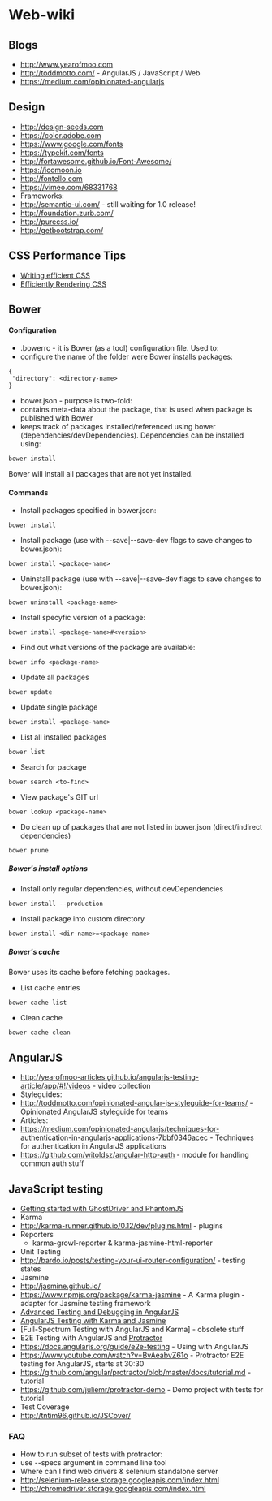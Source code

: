Web-wiki
=========
Blogs
----
* http://www.yearofmoo.com
* http://toddmotto.com/ - AngularJS / JavaScript / Web
* https://medium.com/opinionated-angularjs
 
Design
----
* http://design-seeds.com
* https://color.adobe.com
* https://www.google.com/fonts
* https://typekit.com/fonts
* http://fortawesome.github.io/Font-Awesome/
* https://icomoon.io
* http://fontello.com
* https://vimeo.com/68331768
* Frameworks:
 * http://semantic-ui.com/ - still waiting for 1.0 release!
 * http://foundation.zurb.com/
 * http://purecss.io/
 * http://getbootstrap.com/

CSS Performance Tips
----
* [Writing efficient CSS]
* [Efficiently Rendering CSS]

## Bower
#### Configuration
* .bowerrc - it is Bower (as a tool) configuration file. Used to:
 * configure the name of the folder were Bower installs packages:
```
{
 "directory": <directory-name>
}
```

* bower.json - purpose is two-fold:
 * contains meta-data about the package, that is used when package is published with Bower
 * keeps track of packages installed/referenced using bower (dependencies/devDependencies). Dependencies can be installed using:
```
bower install
```
Bower will install all packages that are not yet installed.

#### Commands
* Install packages specified in bower.json:
```
bower install
```

* Install package (use with --save|--save-dev flags to save changes to bower.json):
```
bower install <package-name>
```
* Uninstall package (use with --save|--save-dev flags to save changes to bower.json):
```
bower uninstall <package-name>
```
* Install specyfic version of a package:
```
bower install <package-name>#<version>
```
* Find out what versions of the package are available:
```
bower info <package-name>
```
* Update all packages
```
bower update
```
* Update single package
```
bower install <package-name>
```
* List all installed packages
```
bower list
```
* Search for package
```
bower search <to-find>
```
* View package's GIT url
```
bower lookup <package-name>
```
* Do clean up of packages that are not listed in bower.json (direct/indirect dependencies)
```
bower prune
```

##### Bower's install options
* Install only regular dependencies, without devDependencies
```
bower install --production
```
* Install package into custom directory
```
bower install <dir-name>=<package-name>
```

##### Bower's cache
Bower uses its cache before fetching packages.
* List cache entries
```
bower cache list
```
* Clean cache
```
bower cache clean
```


## AngularJS
* http://yearofmoo-articles.github.io/angularjs-testing-article/app/#!/videos - video collection
* Styleguides:
 * http://toddmotto.com/opinionated-angular-js-styleguide-for-teams/ - Opinionated AngularJS styleguide for teams
* Articles:
 * https://medium.com/opinionated-angularjs/techniques-for-authentication-in-angularjs-applications-7bbf0346acec - Techniques for authentication in AngularJS applications
 * https://github.com/witoldsz/angular-http-auth - module for handling common auth stuff

## JavaScript testing ##
* [Getting started with GhostDriver and PhantomJS]
* Karma
 * http://karma-runner.github.io/0.12/dev/plugins.html - plugins 
 * Reporters
   * karma-growl-reporter & karma-jasmine-html-reporter
* Unit Testing
 * http://bardo.io/posts/testing-your-ui-router-configuration/ - testing states
* Jasmine
 * http://jasmine.github.io/ 
 * https://www.npmjs.org/package/karma-jasmine - A Karma plugin - adapter for Jasmine testing framework
 * [Advanced Testing and Debugging in AngularJS]
 * [AngularJS Testing with Karma and Jasmine]
 * [Full-Spectrum Testing with AngularJS and Karma] - obsolete stuff
* E2E Testing with AngularJS and [Protractor]
 * https://docs.angularjs.org/guide/e2e-testing - Using with AngularJS
 * https://www.youtube.com/watch?v=BvAeabvZ61o - Protractor E2E testing for AngularJS, starts at 30:30
 * https://github.com/angular/protractor/blob/master/docs/tutorial.md - tutorial   
 * https://github.com/juliemr/protractor-demo - Demo project with tests for tutorial
* Test Coverage
 * http://tntim96.github.io/JSCover/

### FAQ
- How to run subset of tests with protractor:
 - use --specs argument in command line tool
- Where can I find web drivers & selenium standalone server
 - http://selenium-release.storage.googleapis.com/index.html
 - http://chromedriver.storage.googleapis.com/index.html

[Protractor]:http://angular.github.io/protractor
[Getting started with GhostDriver and PhantomJS]:http://assertselenium.com/2013/03/25/getting-started-with-ghostdriver-phantomjs/
[AngularJS Testing with Karma and Jasmine]:http://www.tuesdaydeveloper.com/2013/06/angularjs-testing-with-karma-and-jasmine/
[Advanced Testing and Debugging in AngularJS]:http://www.yearofmoo.com/2013/09/advanced-testing-and-debugging-in-angularjs.html
[Writing efficient CSS]:https://developer.mozilla.org/en-US/docs/Web/Guide/CSS/Writing_efficient_CSS
[Efficiently Rendering CSS]:http://css-tricks.com/efficiently-rendering-css/
